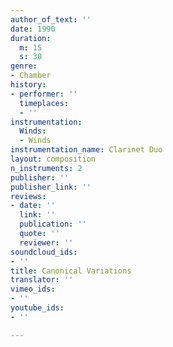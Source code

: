 ```yaml
---
author_of_text: ''
date: 1990
duration:
  m: 15
  s: 30
genre:
- Chamber
history:
- performer: ''
  timeplaces:
  - ''
instrumentation:
  Winds:
  - Winds
instrumentation_name: Clarinet Duo
layout: composition
n_instruments: 2
publisher: ''
publisher_link: ''
reviews:
- date: ''
  link: ''
  publication: ''
  quote: ''
  reviewer: ''
soundcloud_ids:
- ''
title: Canonical Variations
translator: ''
vimeo_ids:
- ''
youtube_ids:
- ''

---
```

